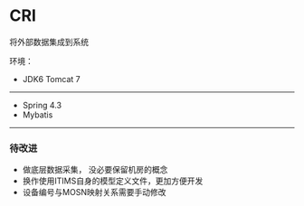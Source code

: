 # CRI

将外部数据集成到系统

环境：

- JDK6 Tomcat 7

---------

- Spring 4.3 
- Mybatis

-------------

### 待改进

- 做底层数据采集， 没必要保留机房的概念
- 换作使用ITIMS自身的模型定义文件，更加方便开发
- 设备编号与MOSN映射关系需要手动修改
